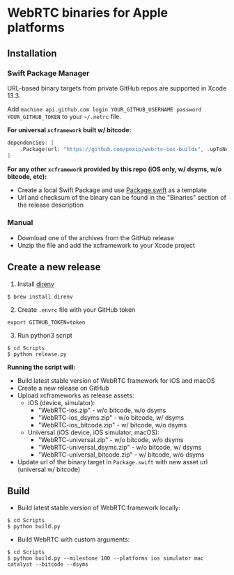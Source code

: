# WebRTC binaries for Apple platforms

## Installation

### Swift Package Manager

URL-based binary targets from private GitHub repos are supported in Xcode 13.3.

Add `machine api.github.com login YOUR_GITHUB_USERNAME password YOUR_GITHUB_TOKEN` to your `~/.netrc` file.

**For universal `xcframework` built w/ bitcode:**

```swift
dependencies: [
    .Package(url: "https://github.com/pexip/webrtc-ios-builds", .upToNextMajor("100.0.0"))
]
```

**For any other `xcframework` provided by this repo (iOS only, w/ dsyms, w/o bitcode, etc):**

- Create a local Swift Package and use [Package.swift](https://github.com/pexip/webrtc-ios-builds/blob/master/Package.swift) as a template
- Url and checksum of the binary can be found in the "Binaries" section of the release description

### Manual

- Download one of the archives from the GitHub release
- Unzip the file and add the xcframework to your Xcode project

## Create a new release

1. Install [direnv](https://direnv.net)
```console
$ brew install direnv
```
2. Create `.envrc` file with your GitHub token
```
export GITHUB_TOKEN=token
```
3. Run python3 script
```console
$ cd Scripts
$ python release.py
```

**Running the script will:**
- Build latest stable version of WebRTC framework for iOS and macOS 
- Create a new release on GitHub
- Upload xcframeworks as release assets:
  - iOS (device, simulator):
    - "WebRTC-ios.zip" - w/o bitcode, w/o dsyms
    - "WebRTC-ios_dsyms.zip" - w/o bitcode, w/ dsyms
    - "WebRTC-ios_bitcode.zip" - w/ bitcode, w/o dsyms
  - Universal (iOS device, iOS simulator, macOS):
    - "WebRTC-universal.zip" - w/o bitcode, w/o dsyms
    - "WebRTC-universal_dsyms.zip" - w/o bitcode, w/ dsyms
    - "WebRTC-universal_bitcode.zip" - w/ bitcode, w/o dsyms
- Update url of the binary target in `Package.swift` with new asset url (universal w/ bitcode)

## Build

- Build latest stable version of WebRTC framework locally:

```console
$ cd Scripts
$ python build.py
```

- Build WebRTC with custom arguments:

```console
$ cd Scripts
$ python build.py --milestone 100 --platforms ios simulator mac catalyst --bitcode --dsyms
```
